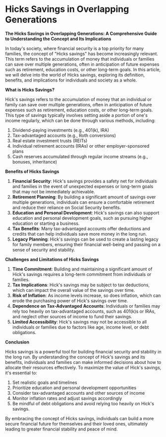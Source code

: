 # Hicks Savings in Overlapping Generations

**The Hicks Savings in Overlapping Generations: A Comprehensive Guide to Understanding the Concept and Its Implications**

In today's society, where financial security is a top priority for many families, the concept of "Hicks savings" has become increasingly relevant. This term refers to the accumulation of money that individuals or families can save over multiple generations, often in anticipation of future expenses such as retirement, education costs, or other long-term goals. In this article, we will delve into the world of Hicks savings, exploring its definition, benefits, and implications for individuals and society as a whole.

**What is Hicks Savings?**

Hick's savings refers to the accumulation of money that an individual or family can save over multiple generations, often in anticipation of future expenses such as retirement, education costs, or other long-term goals. This type of savings typically involves setting aside a portion of one's income regularly, which can be done through various methods, including:

1. Dividend-paying investments (e.g., 401(k), IRA)
2. Tax-advantaged accounts (e.g., Roth conversions)
3. Real estate investment trusts (REITs)
4. Individual retirement accounts (IRAs) or other employer-sponsored plans
5. Cash reserves accumulated through regular income streams (e.g., bonuses, inheritance)

**Benefits of Hicks Savings**

1. **Financial Security**: Hick's savings provides a safety net for individuals and families in the event of unexpected expenses or long-term goals that may not be immediately achievable.
2. **Retirement Planning**: By building a significant amount of savings over multiple generations, individuals can ensure a comfortable retirement and reduce their reliance on Social Security benefits.
3. **Education and Personal Development**: Hick's savings can also support education and personal development goals, such as pursuing higher education or starting a business.
4. **Tax Benefits**: Many tax-advantaged accounts offer deductions and credits that can help individuals save more money in the long run.
5. **Legacy Planning**: Hick's savings can be used to create a lasting legacy for family members, ensuring their financial well-being and passing on a sense of security and stability.

**Challenges and Limitations of Hicks Savings**

1. **Time Commitment**: Building and maintaining a significant amount of Hick's savings requires a long-term commitment from individuals or families.
2. **Tax Implications**: Hick's savings may be subject to tax deductions, which can impact the overall value of the savings over time.
3. **Risk of Inflation**: As income levels increase, so does inflation, which can erode the purchasing power of Hick's savings over time.
4. **Dependence on Tax-Advantaged Accounts**: Individuals or families may rely too heavily on tax-advantaged accounts, such as 401(k)s or IRAs, and neglect other sources of income to fund their savings.
5. **Limited Accessibility**: Hick's savings may not be accessible to all individuals or families due to factors like age, income level, or debt obligations.

**Conclusion**

Hicks savings is a powerful tool for building financial security and stability in the long run. By understanding the concept of Hick's savings and its benefits, individuals and families can make informed decisions about how to allocate their resources effectively. To maximize the value of Hick's savings, it's essential to:

1. Set realistic goals and timelines
2. Prioritize education and personal development opportunities
3. Consider tax-advantaged accounts and other sources of income
4. Monitor inflation rates and adjust savings accordingly
5. Be mindful of debt obligations and avoid relying too heavily on Hick's savings.

By embracing the concept of Hicks savings, individuals can build a more secure financial future for themselves and their loved ones, ultimately leading to greater financial stability and peace of mind.
